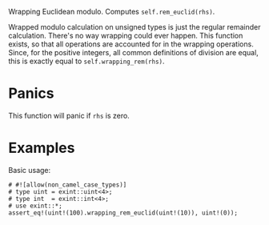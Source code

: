 Wrapping Euclidean modulo. Computes `self.rem_euclid(rhs)`.

Wrapped modulo calculation on unsigned types is just the regular remainder
calculation. There's no way wrapping could ever happen. This function exists, so
that all operations are accounted for in the wrapping operations. Since, for the
positive integers, all common definitions of division are equal, this is exactly
equal to `self.wrapping_rem(rhs)`.

# Panics

This function will panic if `rhs` is zero.

# Examples

Basic usage:

```
# #![allow(non_camel_case_types)]
# type uint = exint::uint<4>;
# type int  = exint::int<4>;
# use exint::*;
assert_eq!(uint!(100).wrapping_rem_euclid(uint!(10)), uint!(0));
```
